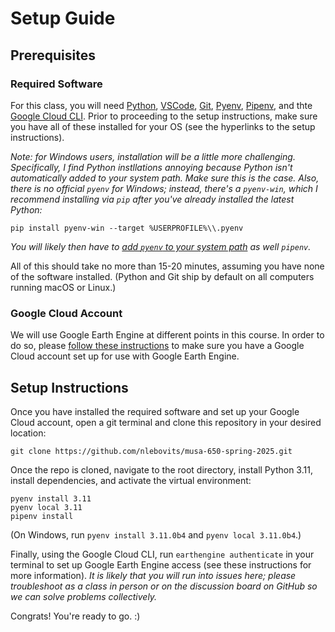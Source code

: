 # Setup Guide

## Prerequisites

### Required Software

For this class, you will need [Python](https://www.python.org/downloads/), [VSCode](https://code.visualstudio.com/download), [Git](https://git-scm.com/book/en/v2/Getting-Started-Installing-Git), [Pyenv](https://github.com/pyenv/pyenv), [Pipenv](https://pipenv.pypa.io/en/latest/installation.html), and thte [Google Cloud CLI](https://cloud.google.com/sdk/docs/install). Prior to proceeding to the setup instructions, make sure you have all of these installed for your OS (see the hyperlinks to the setup instructions).

_Note: for Windows users, installation will be a little more challenging. Specifically, I find Python instllations annoying because Python isn't automatically added to your system path. Make sure this is the case. Also, there is no official `pyenv` for Windows; instead, there's a `pyenv-win`, which I recommend installing via `pip` after you've already installed the latest Python:_

```
pip install pyenv-win --target %USERPROFILE%\\.pyenv
```

_You will likely then have to [add `pyenv` to your system path](https://github.com/pyenv-win/pyenv-win/blob/master/docs/installation.md#add-system-settings) as well `pipenv`._

All of this should take no more than 15-20 minutes, assuming you have none of the software installed. (Python and Git ship by default on all computers running macOS or Linux.)

### Google Cloud Account

We will use Google Earth Engine at different points in this course. In order to do so, please [follow these instructions](https://towardsai.net/p/machine-learning/how-to-set-up-a-google-earth-engine-cloud-project) to make sure you have a Google Cloud account set up for use with Google Earth Engine.

## Setup Instructions

Once you have installed the required software and set up your Google Cloud account, open a git terminal and clone this repository in your desired location:

```
git clone https://github.com/nlebovits/musa-650-spring-2025.git
```

Once the repo is cloned, navigate to the root directory, install Python 3.11, install dependencies, and activate the virtual environment:

```
pyenv install 3.11
pyenv local 3.11
pipenv install
```

(On Windows, run `pyenv install 3.11.0b4` and `pyenv local 3.11.0b4`.)

Finally, using the Google Cloud CLI, run `earthengine authenticate` in your terminal to set up Google Earth Engine access (see these instructions for more information). _It is likely that you will run into issues here; please troubleshoot as a class in person or on the discussion board on GitHub so we can solve problems collectively._

Congrats! You're ready to go. :)
